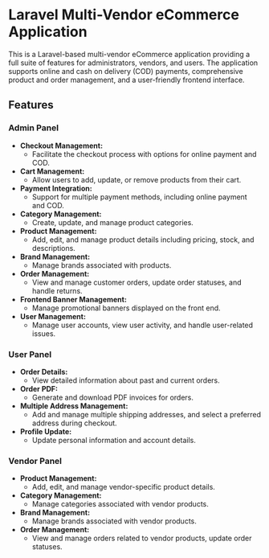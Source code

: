 # Laravel Multi-Vendor eCommerce Application

This is a Laravel-based multi-vendor eCommerce application providing a full suite of features for administrators, vendors, and users. The application supports online and cash on delivery (COD) payments, comprehensive product and order management, and a user-friendly frontend interface.

## Features

### Admin Panel
- **Checkout Management:**
  - Facilitate the checkout process with options for online payment and COD.
- **Cart Management:**
  - Allow users to add, update, or remove products from their cart.
- **Payment Integration:**
  - Support for multiple payment methods, including online payment and COD.
- **Category Management:**
  - Create, update, and manage product categories.
- **Product Management:**
  - Add, edit, and manage product details including pricing, stock, and descriptions.
- **Brand Management:**
  - Manage brands associated with products.
- **Order Management:**
  - View and manage customer orders, update order statuses, and handle returns.
- **Frontend Banner Management:**
  - Manage promotional banners displayed on the front end.
- **User Management:**
  - Manage user accounts, view user activity, and handle user-related issues.

### User Panel
- **Order Details:**
  - View detailed information about past and current orders.
- **Order PDF:**
  - Generate and download PDF invoices for orders.
- **Multiple Address Management:**
  - Add and manage multiple shipping addresses, and select a preferred address during checkout.
- **Profile Update:**
  - Update personal information and account details.

### Vendor Panel
- **Product Management:**
  - Add, edit, and manage vendor-specific product details.
- **Category Management:**
  - Manage categories associated with vendor products.
- **Brand Management:**
  - Manage brands associated with vendor products.
- **Order Management:**
  - View and manage orders related to vendor products, update order statuses.


